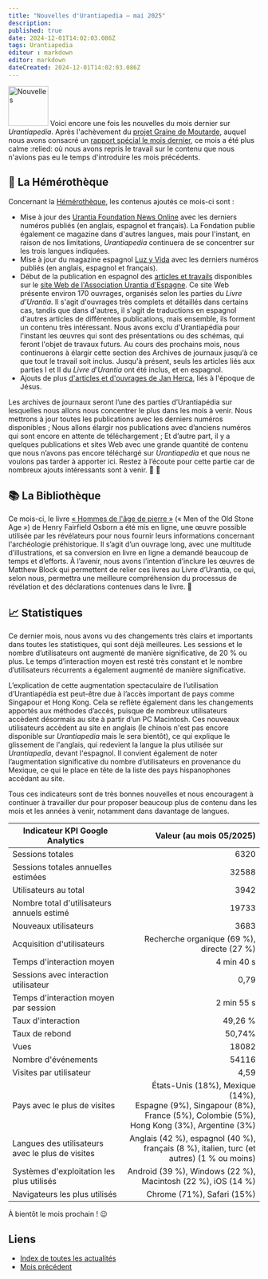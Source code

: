```yaml
---
title: "Nouvelles d'Urantiapedia — mai 2025"
description:
published: true
date: 2024-12-01T14:02:03.086Z
tags: Urantiapedia
éditeur : markdown
editor: markdown
dateCreated: 2024-12-01T14:02:03.086Z
---
```


<img src="/_assets/svg/icon-news.svg" alt="Nouvelles" style="width: 80px;"> Voici encore une fois les nouvelles du mois dernier sur _Urantiapedia_. Après l'achèvement du [projet Graine de Moutarde](https://www.urantia.org/about-us/what-we-do/mustard-seed-grants-program), auquel nous avons consacré un [rapport spécial le mois dernier](/fr/news/2025/Special), ce mois a été plus calme :relied: où nous avons repris le travail sur le contenu que nous n'avions pas eu le temps d'introduire les mois précédents.

## :page_with_curl: La Hémérothèque

Concernant la [Hémérothèque](/fr/article), les contenus ajoutés ce mois-ci sont :

- Mise à jour des [Urantia Foundation News Online](/fr/index/articles_uf_news_online) avec les derniers numéros publiés (en anglais, espagnol et français). La Fondation publie également ce magazine dans d'autres langues, mais pour l'instant, en raison de nos limitations, _Urantiapedia_ continuera de se concentrer sur les trois langues indiquées.
- Mise à jour du magazine espagnol [Luz y Vida](/fr/index/articles_luz_y_vida) avec les derniers numéros publiés (en anglais, espagnol et français).
- Début de la publication en espagnol des [articles et travails](/fr/index/articles_spain) disponibles sur le [site Web de l'Association Urantia d'Espagne](https://aue.urantia-association.org/). Ce site Web présente environ 170 ouvrages, organisés selon les parties du _Livre d'Urantia_. Il s'agit d'ouvrages très complets et détaillés dans certains cas, tandis que dans d'autres, il s'agit de traductions en espagnol d'autres articles de différentes publications, mais ensemble, ils forment un contenu très intéressant. Nous avons exclu d'Urantiapédia pour l'instant les œuvres qui sont des présentations ou des schémas, qui feront l'objet de travaux futurs. Au cours des prochains mois, nous continuerons à élargir cette section des Archives de journaux jusqu’à ce que tout le travail soit inclus. Jusqu'à présent, seuls les articles liés aux parties I et II du _Livre d'Urantia_ ont été inclus, et en espagnol.
- Ajouts de plus [d'articles et d'ouvrages de Jan Herca](/fr/index/articles_jan_herca), liés à l'époque de Jésus.

Les archives de journaux seront l’une des parties d’Urantiapédia sur lesquelles nous allons nous concentrer le plus dans les mois à venir. Nous mettrons à jour toutes les publications avec les derniers numéros disponibles ; Nous allons élargir nos publications avec d’anciens numéros qui sont encore en attente de téléchargement ; Et d’autre part, il y a quelques publications et sites Web avec une grande quantité de contenu que nous n’avons pas encore téléchargé sur _Urantiapedia_ et que nous ne voulons pas tarder à apporter ici. Restez à l’écoute pour cette partie car de nombreux ajouts intéressants sont à venir. :tada: :mega:

## :books: La Bibliothèque

Ce mois-ci, le livre [« Hommes de l'âge de pierre »](/fr/book/Henry_Fairfield_Osborn/Men_of_the_Old_Stone_Age) (« Men of the Old Stone Age ») de Henry Fairfield Osborn a été mis en ligne, une œuvre possible utilisée par les révélateurs pour nous fournir leurs informations concernant l'archéologie préhistorique. Il s’agit d’un ouvrage long, avec une multitude d’illustrations, et sa conversion en livre en ligne a demandé beaucoup de temps et d’efforts. À l’avenir, nous avons l’intention d’inclure les œuvres de Matthew Block qui permettent de relier ces livres au Livre d’Urantia, ce qui, selon nous, permettra une meilleure compréhension du processus de révélation et des déclarations contenues dans le livre. :flashlight:

## :chart_with_upwards_trend: Statistiques

Ce dernier mois, nous avons vu des changements très clairs et importants dans toutes les statistiques, qui sont déjà meilleures. Les sessions et le nombre d’utilisateurs ont augmenté de manière significative, de 20 % ou plus. Le temps d’interaction moyen est resté très constant et le nombre d’utilisateurs récurrents a également augmenté de manière significative.

L’explication de cette augmentation spectaculaire de l’utilisation d’Urantiapédia est peut-être due à l’accès important de pays comme Singapour et Hong Kong. Cela se reflète également dans les changements apportés aux méthodes d’accès, puisque de nombreux utilisateurs accèdent désormais au site à partir d’un PC Macintosh. Ces nouveaux utilisateurs accèdent au site en anglais (le chinois n'est pas encore disponible sur _Urantiapedia_ mais le sera bientôt), ce qui explique le glissement de l'anglais, qui redevient la langue la plus utilisée sur _Urantiapedia_, devant l'espagnol. Il convient également de noter l’augmentation significative du nombre d’utilisateurs en provenance du Mexique, ce qui le place en tête de la liste des pays hispanophones accédant au site.

Tous ces indicateurs sont de très bonnes nouvelles et nous encouragent à continuer à travailler dur pour proposer beaucoup plus de contenu dans les mois et les années à venir, notamment dans davantage de langues.

Indicateur KPI Google Analytics | Valeur (au mois 05/2025)
--- | ---:
Sessions totales | 6320
Sessions totales annuelles estimées | 32588
Utilisateurs au total | 3942
Nombre total d'utilisateurs annuels estimé | 19733
Nouveaux utilisateurs | 3683
Acquisition d'utilisateurs | Recherche organique (69 %), directe (27 %)
Temps d'interaction moyen | 4 min 40 s
Sessions avec interaction utilisateur | 0,79
Temps d'interaction moyen par session | 2 min 55 s
Taux d'interaction | 49,26 %
Taux de rebond | 50,74%
Vues | 18082
Nombre d'événements | 54116
Visites par utilisateur | 4,59
Pays avec le plus de visites | États-Unis (18%), Mexique (14%),<br> Espagne (9%), Singapour (8%),<br> France (5%), Colombie (5%),<br> Hong Kong (3%), Argentine (3%)
Langues des utilisateurs avec le plus de visites | Anglais (42 %), espagnol (40 %), <br>français (8 %), italien, turc (et autres) (1 % ou moins)
Systèmes d'exploitation les plus utilisés | Android (39 %), Windows (22 %), Macintosh (22 %), iOS (14 %)
Navigateurs les plus utilisés | Chrome (71%), Safari (15%)

À bientôt le mois prochain ! :wink:

## Liens

- [Index de toutes les actualités](/fr/news)
- [Mois précédent](/fr/news/2025/Special)